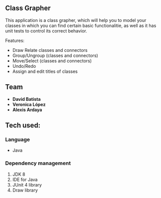 ## Class Grapher ##
This application is a class grapher, which will help you to model your classes in which you can find certain basic functionalitie, as well as it has unit tests to control its correct behavior.

Features:
- Draw Relate classes and connectors
- Group/Ungroup (classes and connectors)
- Move/Select (classes and connectors)
- Undo/Redo
- Assign and edit titles of classes

## Team ##

* **David Batista**
* **Veronica López**
* **Alexis Ardaya**

Tech used:
----------

### Language
- Java

### Dependency management
 1. JDK 8
 2. IDE for Java
 3. JUnit 4 library
 4. Draw library


